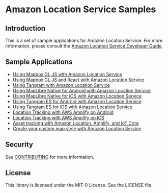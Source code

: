 # Amazon Location Service Samples

## Introduction

This is a set of sample applications for Amazon Location Service. For more information, please
consult the [Amazon Location Service Developer
Guide](https://docs.aws.amazon.com/location/latest/developerguide).

## Sample Applications

* [Using Mapbox GL JS with Amazon Location Service](mapbox-gl-js/)
* [Using Mapbox GL JS and React with Amazon Location Service](mapbox-gl-js-react/)
* [Using Tangram with Amazon Location Service](tangram-js/)
* [Using MapLibre Native for Android with Amazon Location Service](maplibre-native-android/)
* [Using MapLibre Native for iOS with Amazon Location Service](maplibre-native-ios/)
* [Using Tangram ES for Android with Amazon Location Service](tangram-es-android/)
* [Using Tangram ES for iOS with Amazon Location Service](tangram-es-ios/)
* [Location Tracking with AWS Amplify on Android](tracking-android/)
* [Location Tracking with AWS Amplify on iOS](tracking-ios/)
* [Asset tracking with Amazon Location, Amplify, and IoT Core](maplibre-js-react-iot-asset-tracking/)
* [Create your custom map style with Amazon Location Service](create-custom-map-style/)

## Security

See [CONTRIBUTING](CONTRIBUTING.md#security-issue-notifications) for more information.

## License

This library is licensed under the MIT-0 License. See the LICENSE file.
